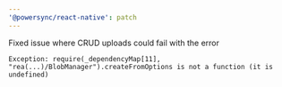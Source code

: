 ```yaml
---
'@powersync/react-native': patch
---
```


Fixed issue where CRUD uploads could fail with the error

```
Exception: require(_dependencyMap[11], "rea(...)/BlobManager").createFromOptions is not a function (it is undefined)
```
